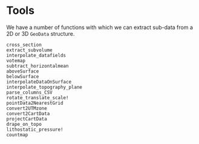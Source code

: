 # Tools

We have a number of functions with which we can extract sub-data from a 2D or 3D `GeoData` structure.

```@docs
cross_section
extract_subvolume
interpolate_datafields
votemap
subtract_horizontalmean
aboveSurface
belowSurface
interpolateDataOnSurface
interpolate_topography_plane
parse_columns_CSV
rotate_translate_scale!
pointData2NearestGrid
convert2UTMzone
convert2CartData
projectCartData
drape_on_topo
lithostatic_pressure!
countmap
```
